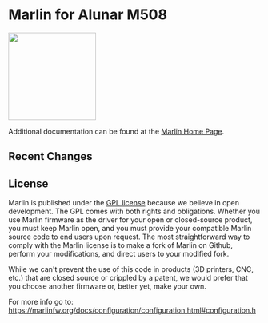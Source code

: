 # Marlin for Alunar M508

<img align="top" width=175 src="https://lh3.googleusercontent.com/pw/ACtC-3d-ipcOpgP0eE0z4hCgdk_3OokFuQrAuKfl90VnnkULmgq1SJJR2cc9lmB6vENLhgk2lisxmtVS_Lp7KanSBhvmVnZQNiqqTQ2JHRDxZNUS0xphDuNlJkPc1aEw-kQidvZO8OWC2c2IdTQDIeZRCMmETg=w428-h903-no?authuser=0" />

Additional documentation can be found at the [Marlin Home Page](http://marlinfw.org/).

## Recent Changes


## License

Marlin is published under the [GPL license](/LICENSE) because we believe in open development. The GPL comes with both rights and obligations. Whether you use Marlin firmware as the driver for your open or closed-source product, you must keep Marlin open, and you must provide your compatible Marlin source code to end users upon request. The most straightforward way to comply with the Marlin license is to make a fork of Marlin on Github, perform your modifications, and direct users to your modified fork.

While we can't prevent the use of this code in products (3D printers, CNC, etc.) that are closed source or crippled by a patent, we would prefer that you choose another firmware or, better yet, make your own.

For more info go to: https://marlinfw.org/docs/configuration/configuration.html#configuration.h
